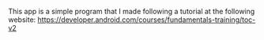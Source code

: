This app is a simple program that I made following a tutorial at the following website: https://developer.android.com/courses/fundamentals-training/toc-v2